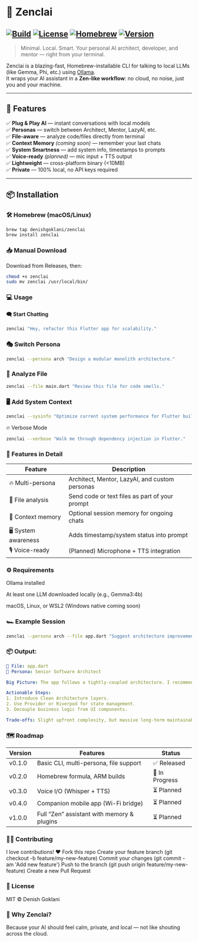 # 🌿 Zenclai

[![Build](https://img.shields.io/badge/build-passing-brightgreen?style=flat-square)](https://github.com/denishgoklani/zenclai/actions)
[![License](https://img.shields.io/github/license/denishgoklani/zenclai?style=flat-square)](LICENSE)
[![Homebrew](https://img.shields.io/badge/homebrew-install-blue?style=flat-square)](https://brew.sh)
[![Version](https://img.shields.io/badge/version-v0.0.1-orange?style=flat-square)](https://github.com/denishgoklani/zenclai/releases)
---

> Minimal. Local. Smart. Your personal AI architect, developer, and mentor — right from your terminal.

Zenclai is a blazing-fast, Homebrew-installable CLI for talking to local LLMs (like Gemma, Phi, etc.) using [Ollama](https://ollama.com).  
It wraps your AI assistant in a **Zen-like workflow**: no cloud, no noise, just you and your machine.  

---

## 🚀 Features

✅ **Plug & Play AI** — instant conversations with local models  
✅ **Personas** — switch between Architect, Mentor, LazyAI, etc.  
✅ **File-aware** — analyze code/files directly from terminal  
✅ **Context Memory** *(coming soon)* — remember your last chats  
✅ **System Smartness** — add system info, timestamps to prompts  
✅ **Voice-ready** *(planned)* — mic input + TTS output  
✅ **Lightweight** — cross-platform binary (<10MB)  
✅ **Private** — 100% local, no API keys required  

---

## 📦 Installation

### 🛠 Homebrew (macOS/Linux)
```bash
brew tap denishgoklani/zenclai
brew install zenclai
```
### 📥 Manual Download
Download from Releases, then:

```bash
chmod +x zenclai
sudo mv zenclai /usr/local/bin/
```
### 💻 Usage
#### 🗨 Start Chatting
```bash
zenclai "Hey, refactor this Flutter app for scalability."
```
### 🎭 Switch Persona
``` bash
zenclai --persona arch "Design a modular monolith architecture."
```
### 📂 Analyze File
```bash
zenclai --file main.dart "Review this file for code smells."
```
### 🖥 Add System Context
```bash
zenclai --sysinfo "Optimize current system performance for Flutter builds."
```
🔥 Verbose Mode
```bash
zenclai --verbose "Walk me through dependency injection in Flutter."
```
### 📂 Features in Detail

| Feature             | Description                                    |
| ------------------- | ---------------------------------------------- |
| 🔥 Multi-persona    | Architect, Mentor, LazyAI, and custom personas |
| 📁 File analysis    | Send code or text files as part of your prompt |
| 🧠 Context memory   | Optional session memory for ongoing chats      |
| 🖥 System awareness | Adds timestamp/system status into prompt       |
| 🎙 Voice-ready      | (Planned) Microphone + TTS integration         |
### ⚙ Requirements
Ollama installed

At least one LLM downloaded locally (e.g., Gemma3:4b)

macOS, Linux, or WSL2 (Windows native coming soon)

### 🏎 Example Session
``` bash
zenclai --persona arch --file app.dart "Suggest architecture improvements for this Flutter app."
```
### 📦 Output:
```yaml
📂 File: app.dart
👔 Persona: Senior Software Architect

Big Picture: The app follows a tightly-coupled architecture. I recommend refactoring into feature modules with clear API boundaries.

Actionable Steps:
1. Introduce Clean Architecture layers.
2. Use Provider or Riverpod for state management.
3. Decouple business logic from UI components.

Trade-offs: Slight upfront complexity, but massive long-term maintainability.
```
### 🗺 Roadmap
| Version | Features                                   | Status         |
| ------- | ------------------------------------------ | -------------- |
| v0.1.0  | Basic CLI, multi-persona, file support     | ✅ Released     |
| v0.2.0  | Homebrew formula, ARM builds               | 🔄 In Progress |
| v0.3.0  | Voice I/O (Whisper + TTS)                  | ⏳ Planned      |
| v0.4.0  | Companion mobile app (Wi-Fi bridge)        | ⏳ Planned      |
| v1.0.0  | Full “Zen” assistant with memory & plugins | ⏳ Planned      |

### 🧑‍💻 Contributing
I love contributions! ❤️
Fork this repo
Create your feature branch (git checkout -b feature/my-new-feature)
Commit your changes (git commit -am 'Add new feature')
Push to the branch (git push origin feature/my-new-feature)
Create a new Pull Request
### 📜 License
MIT © Denish Goklani
### 🌿 Why Zenclai?
Because your AI should feel calm, private, and local — not like shouting across the cloud.
